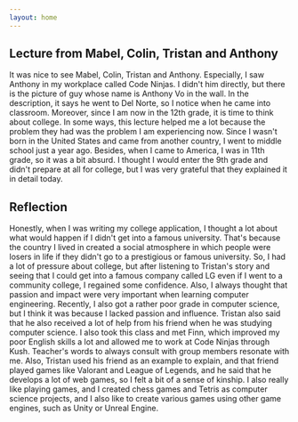 ```yaml
---
layout: home
---
```

## Lecture from Mabel, Colin, Tristan and Anthony
It was nice to see Mabel, Colin, Tristan and Anthony. Especially, I saw Anthony in my workplace called Code Ninjas. I didn't him directly, but there is the picture of guy whose name is Anthony Vo in the wall. In the description, it says he went to Del Norte, so I notice when he came into classroom. Moreover, since I am now in the 12th grade, it is time to think about college. In some ways, this lecture helped me a lot because the problem they had was the problem I am experiencing now. Since I wasn't born in the United States and came from another country, I went to middle school just a year ago. Besides, when I came to America, I was in 11th grade, so it was a bit absurd. I thought I would enter the 9th grade and didn't prepare at all for college, but I was very grateful that they explained it in detail today.
## Reflection
Honestly, when I was writing my college application, I thought a lot about what would happen if I didn't get into a famous university. That's because the country I lived in created a social atmosphere in which people were losers in life if they didn't go to a prestigious or famous university. So, I had a lot of pressure about college, but after listening to Tristan's story and seeing that I could get into a famous company called LG even if I went to a community college, I regained some confidence. Also, I always thought that passion and impact were very important when learning computer engineering. Recently, I also got a rather poor grade in computer science, but I think it was because I lacked passion and influence. Tristan also said that he also received a lot of help from his friend when he was studying computer science. I also took this class and met Finn, which improved my poor English skills a lot and allowed me to work at Code Ninjas through Kush. Teacher's words to always consult with group members resonate with me. Also, Tristan used his friend as an example to explain, and that friend played games like Valorant and League of Legends, and he said that he develops a lot of web games, so I felt a bit of a sense of kinship. I also really like playing games, and I created chess games and Tetris as computer science projects, and I also like to create various games using other game engines, such as Unity or Unreal Engine.
